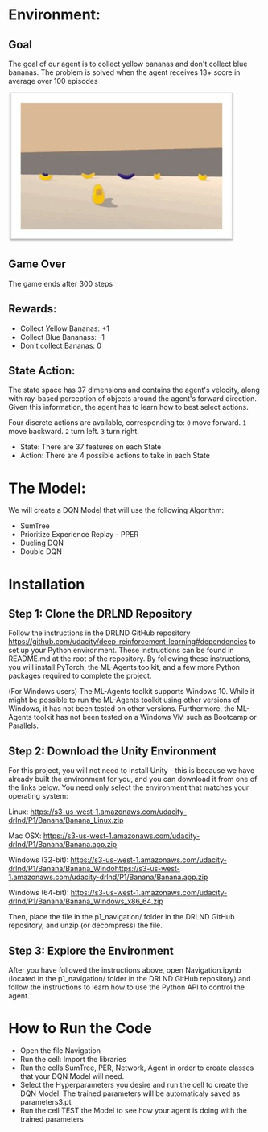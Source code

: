 
# Environment:

## Goal
The goal of our agent is to collect yellow bananas and don't collect blue bananas.
The problem is solved when the agent receives 13+ score in average over 100 episodes

![bananas](Bananas.JPG)

## Game Over
The game ends after 300 steps

## Rewards:
- Collect Yellow Bananas: +1
- Collect Blue Bananass: -1
- Don't collect Bananas: 0

## State Action:
The state space has 37 dimensions and contains the agent's velocity, along with ray-based perception of objects around the agent's forward direction. Given this information, the agent has to learn how to best select actions. 

Four discrete actions are available, corresponding to:
`0`  move forward.
`1`  move backward.
`2`  turn left.
`3`  turn right.

- State: There are 37 features on each State
- Action: There are 4 possible actions to take in each State

# The Model:
We will create a DQN Model that will use the following Algorithm:
- SumTree
- Prioritize Experience Replay - PPER
- Dueling DQN
- Double DQN

# Installation
## Step 1: Clone the DRLND Repository
Follow the instructions in the DRLND GitHub repository https://github.com/udacity/deep-reinforcement-learning#dependencies to set up your Python environment. These instructions can be found in README.md at the root of the repository. By following these instructions, you will install PyTorch, the ML-Agents toolkit, and a few more Python packages required to complete the project.

(For Windows users) The ML-Agents toolkit supports Windows 10. While it might be possible to run the ML-Agents toolkit using other versions of Windows, it has not been tested on other versions. Furthermore, the ML-Agents toolkit has not been tested on a Windows VM such as Bootcamp or Parallels.

## Step 2: Download the Unity Environment
For this project, you will not need to install Unity - this is because we have already built the environment for you, and you can download it from one of the links below. You need only select the environment that matches your operating system:

Linux: https://s3-us-west-1.amazonaws.com/udacity-drlnd/P1/Banana/Banana_Linux.zip

Mac OSX: https://s3-us-west-1.amazonaws.com/udacity-drlnd/P1/Banana/Banana.app.zip

Windows (32-bit): https://s3-us-west-1.amazonaws.com/udacity-drlnd/P1/Banana/Banana_Windohttps://s3-us-west-1.amazonaws.com/udacity-drlnd/P1/Banana/Banana.app.zip

Windows (64-bit): https://s3-us-west-1.amazonaws.com/udacity-drlnd/P1/Banana/Banana_Windows_x86_64.zip

Then, place the file in the p1_navigation/ folder in the DRLND GitHub repository, and unzip (or decompress) the file.

## Step 3: Explore the Environment
After you have followed the instructions above, open Navigation.ipynb (located in the p1_navigation/ folder in the DRLND GitHub repository) and follow the instructions to learn how to use the Python API to control the agent.

# How to Run the Code
- Open the file Navigation
- Run the cell: Import the libraries
- Run the cells SumTree, PER, Network, Agent in order to create classes that your DQN Model will need.
- Select the Hyperparameters you desire and run the cell to create the DQN Model. The trained parameters will be automaticaly saved as parameters3.pt
- Run the cell TEST the Model to see how your agent is doing with the trained parameters

